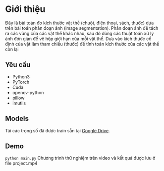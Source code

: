 # Giới thiệu
Đây là bài toán đo kích thước vật thể (chuột, điện thoại, sách, thước) dựa trên bài toán phân đoạn ảnh (image segmentation). Phân đoạn ảnh để tách ra các vùng của các vật thể khác
nhau, sau đó dùng các thuật toán xử lý ảnh đơn giản để vẽ hộp giới hạn của mỗi vật thể. Dựa vào kích thước cố định của vật làm tham chiếu (thước) để tính toán kích thước của
các vật thể còn lại

## Yêu cầu
- Python3
- PyTorch
- Cuda
- opencv-python
- pillow
- imutils

## Models
Tải các trọng số đã được train sẵn tại [Google Drive](https://drive.google.com/drive/folders/1Bi6B_DMa3CLWXRcjvRJHNkS3HsiRxyry?usp=sharing).

## Demo
```python main.py```
Chương trình thử nghiệm trên video và kết quả được lưu ở file project.mp4
